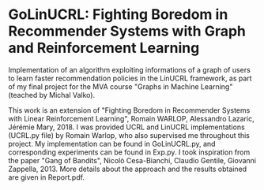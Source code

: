 # GoLinUCRL: Fighting Boredom in Recommender Systems with Graph and Reinforcement Learning

Implementation of an algorithm exploiting informations of a graph of users to learn faster recommendation policies in the LinUCRL framework, as part of my final project for the MVA course "Graphs in Machine Learning" (teached by Michal Valko).

This work is an extension of "Fighting Boredom in Recommender Systems with Linear Reinforcement Learning", Romain WARLOP, Alessandro Lazaric, Jérémie Mary, 2018. I was provided UCRL and LinUCRL implementations (UCRL.py file) by Romain Warlop, who also supervised me throughout this project. My implementation can be found in GoLinUCRL.py, and corresponding experiments can be found in Exp.py. I took inspiration from the paper "Gang of Bandits", Nicolò Cesa-Bianchi, Claudio Gentile, Giovanni Zappella, 2013. More details about the approach and the results obtained are given in Report.pdf.


